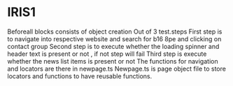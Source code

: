 # IRIS1

Beforeall blocks consists of object creation
Out of 3 test.steps
First step is to navigate into respective website and search for b16 8pe and clicking on contact group
Second step is to execute whether the loading spinner and header text is present or not , if not step will fail
Third step is execute whether the news list items is present or not
The functions for navigation and locators are there in newpage.ts
Newpage.ts is page object file  to store locators and functions to have reusable functions.

